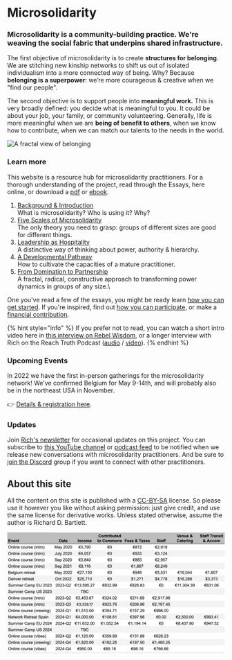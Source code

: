 # Microsolidarity

### Microsolidarity is a community-building practice. We're weaving the social fabric that underpins shared infrastructure.

The first objective of microsolidarity is to create **structures for belonging**. We are stitching new kinship networks to shift us out of isolated individualism into a more connected way of being. Why? Because **belonging is a superpower**: we’re more courageous & creative when we "find our people".

The second objective is to support people into **meaningful work.** This is very broadly defined: you decide what is meaningful to you. It could be about your job, your family, or community volunteering. Generally, life is more meaningful when we are **being of benefit to others**, when we know how to contribute, when we can match our talents to the needs in the world.



![A fractal view of belonging](.gitbook/assets/fractal-map-of-belonging-edited.jpg)

### Learn more

This website is a resource hub for microsolidarity practitioners. For a thorough understanding of the project, read through the Essays, here online, or download a [pdf](https://github.com/microsolidarity/handbook/raw/master/print%20export/Microsolidarity.pdf) or [ebook](print%20export/Microsolidarity.epub).

1. [Background & Introduction](essays/background-and-introduction.md)\
   What is microsolidarity? Who is using it? Why?
2. [Five Scales of Microsolidarity](essays/five-scales-of-microsolidarity.md)\
   The only theory you need to grasp: groups of different sizes are good for different things.
3. [Leadership as Hospitality](essays/leadership-as-hospitality.md)\
   A distinctive way of thinking about power, authority & hierarchy.
4. [A Developmental Pathway](essays/a-developmental-pathway.md)\
   How to cultivate the capacities of a mature practitioner.
5. [From Domination to Partnership](essays/from-domination-to-partnership.md)\
   A fractal, radical, constructive approach to transforming power dynamics in groups of any size.\


One you've read a few of the essays, you might be ready learn [how you can get started](practices/how-you-can-get-started.md). If you're inspired, find out [how you can participate](participate/), or make a [financial contribution](participate/contributing-money.md).

{% hint style="info" %}
If you prefer not to read, you can watch a short intro video here in [this interview on Rebel Wisdom](https://www.youtube.com/watch?v=yWyZmmJCrSA\&feature=youtu.be\&t=869), or a longer interview with Rich on the Reach Truth Podcast ([audio](https://anchor.fm/tasshin-fogleman/episodes/Community-and-Uncertainty-with-Richard-Bartlett-e1afveu) / [video](https://www.youtube.com/watch?v=64ebRxcLce4\&feature=youtu.be)).
{% endhint %}





### Upcoming Events

In 2022 we have the first in-person gatherings for the microsolidarity network! We’ve confirmed Belgium for May 9-14th, and will probably also be in the northeast USA in November.

👉  [Details & registration here](https://www.thehum.org/microsolidarity-gatherings).

###

### Updates

Join [Rich's newsletter](http://richdecibels.substack.com) for occasional updates on this project. You can subscribe to [this YouTube channel](https://www.youtube.com/channel/UC6hicteAM1PrzfeWN5VT5dg/) or [podcast feed](https://anchor.fm/microsolidarity) to be notified when we release new conversations with microsolidarity practitioners. And be sure to [join the Discord](https://discord.gg/Kp2xVuSFAX) group if you want to connect with other practitioners.



## About this site

All the content on this site is published with a [CC-BY-SA](https://creativecommons.org/licenses/by-sa/4.0/) license. So please use it however you like without asking permission: just give credit, and use the same license for derivative works. Unless stated otherwise, assume the author is Richard D. Bartlett.

![](.gitbook/assets/image.png)

